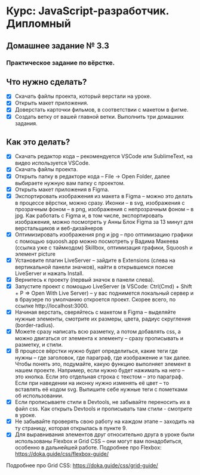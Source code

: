 # Курс: JavaScript-разработчик. Дипломный

## Домашнее задание № 3.3

### Практическое задание по вёрстке.

## Что нужно сделать?
- [x] Скачать файлы проекта, который верстали на уроке.
- [X] Открыть макет приложения.
- [X] Доверстать карточки фильмов, в соответствии с макетом в фигме.
- [X] Создать ветку от вашей главной ветки. Выполнить три домашних задания.

## Как это делать?
- [X] Скачать редактор кода – рекомендуется VSCode или SublimeText, на видео используется VSCode.
- [X] Скачать файлы проекта.
- [X] Открыть папку в редакторе кода – File -> Open Folder, далее выбираете нужную вам папку с проектом.
- [X] Открыть макет приложения в Figma.
- [X] Экспортировать изображения из макета в Figma – можно это делать в процессе вёрстки, можно сразу. Иконки – в svg, изображения с прозрачным фоном – в png, изображения с непрозрачным фоном – в jpg.
Как работать с Figma и, в том числе, экспортировать изображения, можно посмотреть у Анны Блок
Figma за 13 минут для верстальщиков и веб-дизайнеров 
- [X] Оптимизировать изображения png и jpg – про оптимизацию графики с помощью squoosh.app можно посмотреть у Вадима Макеева (ссылка уже с таймкодом)
Skillbox, оптимизация графики, Squoosh и элемент picture
- [X] Установите плагин LiveServer – зайдите в Extensions (слева на вертикальной панели значков), найти в открывшемся поиске LiveServer и нажать Install.
- [X] Вернитесь к проекту (первый значок в панели слева).
- [X] Запустите проект с помощью LiveServer
(в VSCode: Ctrl(Cmd) + Shift + P => Open With Live Server) – у вас поднимется локальный сервер и в браузере по умолчанию откроется проект. Скорее всего, по ссылке http://localhost:3000.
- [X] Начиная верстать, сверяйтесь с макетом в Figma – выделяйте нужные элементы, смотрите их размеры, цвета, радиус скругления (border-radius).
- [X] Можете сразу написать всю разметку, а потом добавлять css, а можно двигаться от элемента к элементу – сразу прописывать и разметку, и стили.
- [X] В процессе вёрстки нужно будет определиться, какие теги где нужны – где заголовок, где параграф, где изображение и так далее. Чтобы понять это, подумайте, какую функцию выполняет элемент в нашем проекте. Например, если нужно будет нажимать на него –  это кнопка. Если это отдельная строка с текстом – это параграф. Если при наведении на иконку нужно изменять её цвет – то вставлять её кодом svg. Выпишите себе нужные теги с пометками об использовании.
- [X] Если прописываете стили в Devtools, не забывайте переносить их в файл css.
Как открыть Devtools и прописывать там стили - смотрите в уроке.
- [X] Не забывайте проверять свою работу на каждом этапе – заходить на ту страницу, которая открылась в пункте 9.
- [X] Для выравнивания элементов друг относительно друга в уроке были использованы Flexbox и Grid CSS – они могут вам понадобиться, особенно в дальнейшей работе.
Подробнее про Flexbox: https://doka.guide/css/flexbox-guide/

Подробнее про Grid CSS: https://doka.guide/css/grid-guide/ 